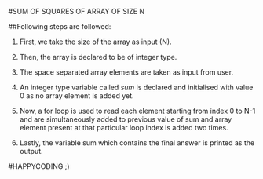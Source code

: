 #SUM OF SQUARES OF ARRAY OF SIZE N

##Following steps are followed:

1. First, we take the size of the array as input (N).

2. Then, the array is declared to be of integer type.

3. The space separated array elements are taken as input from user.

4. An integer type variable called *sum* is declared and initialised with value 0 as no array element is added yet.

5. Now, a for loop is used to read each element starting from index 0 to N-1 and are simultaneously added to previous value of sum and array element present at that particular loop index is added two times.

6. Lastly, the variable sum which contains the final answer is printed as the output.

#HAPPYCODING ;)
